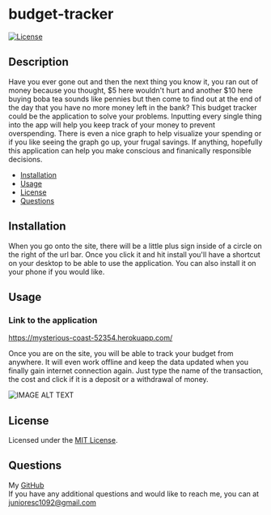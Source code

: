 # budget-tracker

[![License](https://img.shields.io/badge/Licensed%20by-MIT%20License-blue)](LICENSE.txt)

## Description

Have you ever gone out and then the next thing you know it, you ran out of money because you thought, $5 here wouldn't hurt and another $10 here buying boba tea sounds like pennies but then come to find out at the end of the day that you have no more money left in the bank? This budget tracker could be the application to solve your problems. Inputting every single thing into the app will help you keep track of your money to prevent overspending. There is even a nice graph to help visualize your spending or if you like seeing the graph go up, your frugal savings. If anything, hopefully this application can help you make conscious and finanically responsible decisions.

- [Installation](#installation)
- [Usage](#usage)
- [License](#license)
- [Questions](#questions)

## Installation

When you go onto the site, there will be a little plus sign inside of a circle on the right of the url bar. Once you click it and hit install you'll have a shortcut on your desktop to be able to use the application. You can also install it on your phone if you would like.

## Usage

### Link to the application

https://mysterious-coast-52354.herokuapp.com/

Once you are on the site, you will be able to track your budget from anywhere. It will even work offline and keep the data updated when you finally gain internet connection again. Just type the name of the transaction, the cost and click if it is a deposit or a withdrawal of money.

![IMAGE ALT TEXT](https://cdn.discordapp.com/attachments/749986989021069372/764473193956114472/unknown.png)

## License

Licensed under the [MIT License](LICENSE.txt).

## Questions

My [GitHub](https://github.com/junioresc/)  
If you have any additional questions and would like to reach me, you can at junioresc1092@gmail.com
